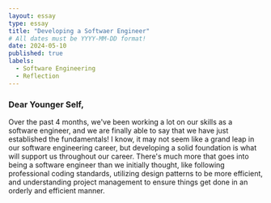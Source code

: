 ```yaml
---
layout: essay
type: essay
title: "Developing a Softwaer Engineer"
# All dates must be YYYY-MM-DD format!
date: 2024-05-10
published: true
labels:
  - Software Engineering
  - Reflection
---
```


### Dear Younger Self,
Over the past 4 months, we've been working a lot on our skills as a software engineer, and we are finally able to say that we have just established the fundamentals! I know, it may not seem like a grand leap in our software engineering career, but developing a solid foundation is what will support us throughout our career. There's much more that goes into being a software engineer than we initially thought, like following professional coding standards, utilizing design patterns to be more efficient, and understanding project management to ensure things get done in an orderly and efficient manner.
